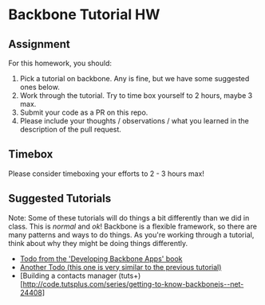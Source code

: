 # Backbone Tutorial HW

## Assignment

For this homework, you should:

1. Pick a tutorial on backbone. Any is fine, but we have some suggested ones below.
2. Work through the tutorial. Try to time box yourself to 2 hours, maybe 3 max.
3. Submit your code as a PR on this repo.
4. Please include your thoughts / observations / what you learned in the description of the pull request.


## Timebox

Please consider timeboxing your efforts to 2 - 3 hours max! 

## Suggested Tutorials

Note: Some of these tutorials will do things a bit differently than we did in class. This is *normal* and *ok*! Backbone is a flexible framework, so there are many patterns and ways to do things. As you're working through a tutorial, think about why they might be doing things differently.

* [Todo from the 'Developing Backbone Apps' book](http://addyosmani.github.io/backbone-fundamentals/#exercise-1-todos---your-first-backbone.js-app)
* [Another Todo (this one is very similar to the previous tutorial)](http://adrianmejia.com/blog/2012/09/11/backbone-dot-js-for-absolute-beginners-getting-started/)
* [Building a contacts manager (tuts+)[http://code.tutsplus.com/series/getting-to-know-backbonejs--net-24408]

